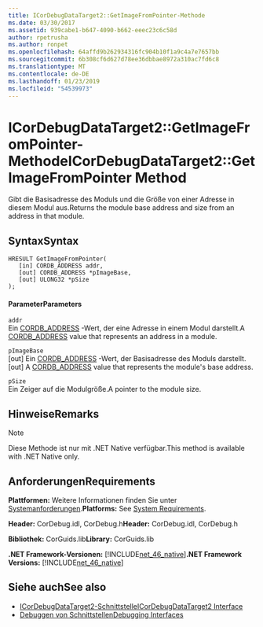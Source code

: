 ```yaml
---
title: ICorDebugDataTarget2::GetImageFromPointer-Methode
ms.date: 03/30/2017
ms.assetid: 939cabe1-b647-4090-b662-eeec23c6c58d
author: rpetrusha
ms.author: ronpet
ms.openlocfilehash: 64affd9b262934316fc904b10f1a9c4a7e7657bb
ms.sourcegitcommit: 6b308cf6d627d78ee36dbbae8972a310ac7fd6c8
ms.translationtype: MT
ms.contentlocale: de-DE
ms.lasthandoff: 01/23/2019
ms.locfileid: "54539973"
---
```

# <a name="icordebugdatatarget2getimagefrompointer-method"></a><span data-ttu-id="da468-102">ICorDebugDataTarget2::GetImageFromPointer-Methode</span><span class="sxs-lookup"><span data-stu-id="da468-102">ICorDebugDataTarget2::GetImageFromPointer Method</span></span>
<span data-ttu-id="da468-103">Gibt die Basisadresse des Moduls und die Größe von einer Adresse in diesem Modul aus.</span><span class="sxs-lookup"><span data-stu-id="da468-103">Returns the module base address and size from an address in that module.</span></span>  
  
## <a name="syntax"></a><span data-ttu-id="da468-104">Syntax</span><span class="sxs-lookup"><span data-stu-id="da468-104">Syntax</span></span>  
  
```  
HRESULT GetImageFromPointer(  
   [in] CORDB_ADDRESS addr,   
   [out] CORDB_ADDRESS *pImageBase,   
   [out] ULONG32 *pSize  
);  
```  
  
#### <a name="parameters"></a><span data-ttu-id="da468-105">Parameter</span><span class="sxs-lookup"><span data-stu-id="da468-105">Parameters</span></span>  
 `addr`  
 <span data-ttu-id="da468-106">Ein [CORDB_ADDRESS](../../../../docs/framework/unmanaged-api/common-data-types-unmanaged-api-reference.md) -Wert, der eine Adresse in einem Modul darstellt.</span><span class="sxs-lookup"><span data-stu-id="da468-106">A [CORDB_ADDRESS](../../../../docs/framework/unmanaged-api/common-data-types-unmanaged-api-reference.md) value that represents an address in a module.</span></span>  
  
 `pImageBase`  
 <span data-ttu-id="da468-107">[out] Ein [CORDB_ADDRESS](../../../../docs/framework/unmanaged-api/common-data-types-unmanaged-api-reference.md) -Wert, der Basisadresse des Moduls darstellt.</span><span class="sxs-lookup"><span data-stu-id="da468-107">[out] A [CORDB_ADDRESS](../../../../docs/framework/unmanaged-api/common-data-types-unmanaged-api-reference.md) value that represents the module's base address.</span></span>  
  
 `pSize`  
 <span data-ttu-id="da468-108">Ein Zeiger auf die Modulgröße.</span><span class="sxs-lookup"><span data-stu-id="da468-108">A pointer to the module size.</span></span>  
  
## <a name="remarks"></a><span data-ttu-id="da468-109">Hinweise</span><span class="sxs-lookup"><span data-stu-id="da468-109">Remarks</span></span>  
  
> [!NOTE]
>  <span data-ttu-id="da468-110">Diese Methode ist nur mit .NET Native verfügbar.</span><span class="sxs-lookup"><span data-stu-id="da468-110">This method is available with .NET Native only.</span></span>  
  
## <a name="requirements"></a><span data-ttu-id="da468-111">Anforderungen</span><span class="sxs-lookup"><span data-stu-id="da468-111">Requirements</span></span>  
 <span data-ttu-id="da468-112">**Plattformen:** Weitere Informationen finden Sie unter [Systemanforderungen](../../../../docs/framework/get-started/system-requirements.md).</span><span class="sxs-lookup"><span data-stu-id="da468-112">**Platforms:** See [System Requirements](../../../../docs/framework/get-started/system-requirements.md).</span></span>  
  
 <span data-ttu-id="da468-113">**Header:** CorDebug.idl, CorDebug.h</span><span class="sxs-lookup"><span data-stu-id="da468-113">**Header:** CorDebug.idl, CorDebug.h</span></span>  
  
 <span data-ttu-id="da468-114">**Bibliothek:** CorGuids.lib</span><span class="sxs-lookup"><span data-stu-id="da468-114">**Library:** CorGuids.lib</span></span>  
  
 <span data-ttu-id="da468-115">**.NET Framework-Versionen:** [!INCLUDE[net_46_native](../../../../includes/net-46-native-md.md)]</span><span class="sxs-lookup"><span data-stu-id="da468-115">**.NET Framework Versions:** [!INCLUDE[net_46_native](../../../../includes/net-46-native-md.md)]</span></span>  
  
## <a name="see-also"></a><span data-ttu-id="da468-116">Siehe auch</span><span class="sxs-lookup"><span data-stu-id="da468-116">See also</span></span>
- [<span data-ttu-id="da468-117">ICorDebugDataTarget2-Schnittstelle</span><span class="sxs-lookup"><span data-stu-id="da468-117">ICorDebugDataTarget2 Interface</span></span>](../../../../docs/framework/unmanaged-api/debugging/icordebugdatatarget2-interface.md)
- [<span data-ttu-id="da468-118">Debuggen von Schnittstellen</span><span class="sxs-lookup"><span data-stu-id="da468-118">Debugging Interfaces</span></span>](../../../../docs/framework/unmanaged-api/debugging/debugging-interfaces.md)
